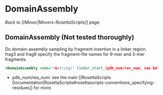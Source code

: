 # DomainAssembly
*Back to [[Mover|Movers-RosettaScripts]] page.*
## DomainAssembly (Not tested thoroughly)

Do domain-assembly sampling by fragment insertion in a linker region. frag3 and frag9 specify the fragment-file names for 9-mer and 3-mer fragments.

```xml
<DomainAssembly name="(&string)" linker_start_(pdb_num/res_num, see below) linker_end_(pdb_num/res_num, see below) frag3="(&string)" frag9="(&string)"/>
```

-   pdb\_num/res\_num: see the main [[RosettaScripts Documentation|RosettaScripts#rosettascripts-conventions_specifying-residues]] for more.


